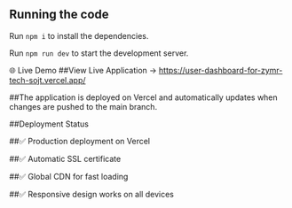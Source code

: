 
## Running the code

Run `npm i` to install the dependencies.

Run `npm run dev` to start the development server.


  🌐 Live Demo
##View Live Application →  https://user-dashboard-for-zymr-tech-sojt.vercel.app/

##The application is deployed on Vercel and automatically updates when changes are pushed to the main branch.

##Deployment Status

##✅ Production deployment on Vercel

##✅ Automatic SSL certificate

##✅ Global CDN for fast loading

##✅ Responsive design works on all devices


